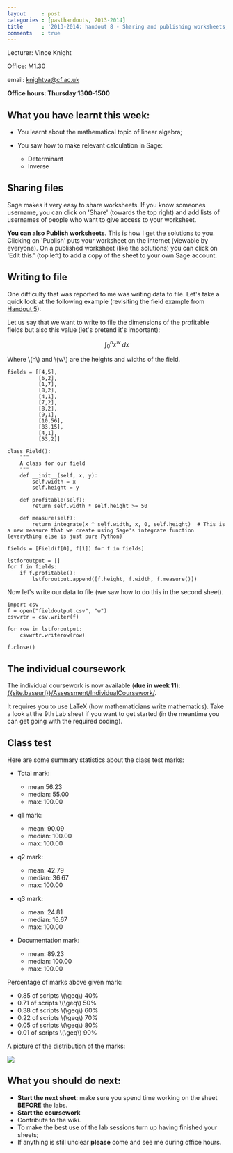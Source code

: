 ```yaml
---
layout     : post
categories : [pasthandouts, 2013-2014]
title      : '2013-2014: handout 8 - Sharing and publishing worksheets, writing to files, the individual coursework and Class test feedback.'
comments   : true
---
```

Lecturer: Vince Knight

Office: M1.30

email: knightva@cf.ac.uk

**Office hours: Thursday 1300-1500**

## What you have learnt this week:

- You learnt about the mathematical topic of linear algebra;
- You saw how to make relevant calculation in Sage:

    - Determinant
    - Inverse

## Sharing files

Sage makes it very easy to share worksheets. If you know someones username, you can click on 'Share' (towards the top right) and add lists of usernames of people who want to give access to your worksheet.

**You can also Publish worksheets**. This is how I get the solutions to you. Clicking on 'Publish' puts your worksheet on the internet (viewable by everyone). On a published worksheet (like the solutions) you can click on 'Edit this.' (top left) to add a copy of the sheet to your own Sage account.

## Writing to file

One difficulty that was reported to me was writing data to file. Let's take a quick look at the following example (revisiting the field example from [Handout 5](http://drvinceknight.github.io/Computing_for_mathematics/Handouts/2013-2014/handout05/)):

Let us say that we want to write to file the dimensions of the profitable fields but also this value (let's pretend it's important):

$$\int_{0}^{h}x^w\;dx$$

Where \\(h\\) and \\(w\\) are the heights and widths of the field.

    fields = [[4,5],
              [6,2],
              [1,7],
              [8,2],
              [4,1],
              [7,2],
              [8,2],
              [9,1],
              [10,56],
              [83,15],
              [4,1],
              [53,2]]

    class Field():
        """
        A class for our field
        """
        def __init__(self, x, y):
            self.width = x
            self.height = y

        def profitable(self):
            return self.width * self.height >= 50

        def measure(self):
            return integrate(x ^ self.width, x, 0, self.height)  # This is a new measure that we create using Sage's integrate function (everything else is just pure Python)

    fields = [Field(f[0], f[1]) for f in fields]

    lstforoutput = []
    for f in fields:
        if f.profitable():
            lstforoutput.append([f.height, f.width, f.measure()])

Now let's write our data to file (we saw how to do this in the second sheet).

    import csv
    f = open("fieldoutput.csv", "w")
    csvwrtr = csv.writer(f)

    for row in lstforoutput:
        csvwrtr.writerow(row)

    f.close()

## The individual coursework

The individual coursework is now available (**due in week 11**): [{{site.baseurl}}/Assessment/IndividualCoursework/]({{site.baseurl}}/Assessment/IndividualCoursework/).

It requires you to use LaTeX (how mathematicians write mathematics). Take a look at the 9th Lab sheet if you want to get started (in the meantime you can get going with the required coding).

## Class test

Here are some summary statistics about the class test marks:

- Total mark:

    - mean 56.23
    - median: 55.00
    - max: 100.00

- q1 mark:

    - mean: 90.09
    - median: 100.00
    - max: 100.00

- q2 mark:

    - mean: 42.79
    - median: 36.67
    - max: 100.00

- q3 mark:

    - mean: 24.81
    - median: 16.67
    - max: 100.00

- Documentation mark:

    - mean: 89.23
    - median: 100.00
    - max: 100.00

Percentage of marks above given mark:

- 0.85 of scripts \\(\geq\\) 40%
- 0.71 of scripts \\(\geq\\) 50%
- 0.38 of scripts \\(\geq\\) 60%
- 0.22 of scripts \\(\geq\\) 70%
- 0.05 of scripts \\(\geq\\) 80%
- 0.01 of scripts \\(\geq\\) 90%

A picture of the distribution of the marks:

![]({{site.baseurl}}/Handouts/2013-2014/Images/markdistribution.png)

## What you should do next:

- **Start the next sheet**: make sure you spend time working on the sheet **BEFORE** the labs.
- **Start the coursework**
- Contribute to the wiki.
- To make the best use of the lab sessions turn up having finished your sheets;
- If anything is still unclear **please** come and see me during office hours.
